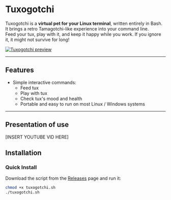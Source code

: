 # Tuxogotchi

Tuxogotchi is a **virtual pet for your Linux terminal**, written entirely in Bash.  
It brings a retro Tamagotchi-like experience into your command line.  
Feed your tux, play with it, and keep it happy while you work. If you ignore it, it might not survive for long!

<a href=""><img src="https://i.ibb.co/jvBmTXmL/Zrzut-ekranu-2025-03-06-211749-removebg-preview.png" alt="Tuxogotchi preview" border="0"></a>

---

## Features

- Simple interactive commands:
  - Feed tux  
  - Play with tux  
  - Check tux's mood and health  
  - Portable and easy to run on most Linux / Windows systems


---
## Presentation of use

[INSERT YOUTUBE VID HERE]

## Installation

### Quick Install

Download the script from the [Releases](../../releases) page and run it:

```bash
chmod +x tuxogotchi.sh
./tuxogotchi.sh
